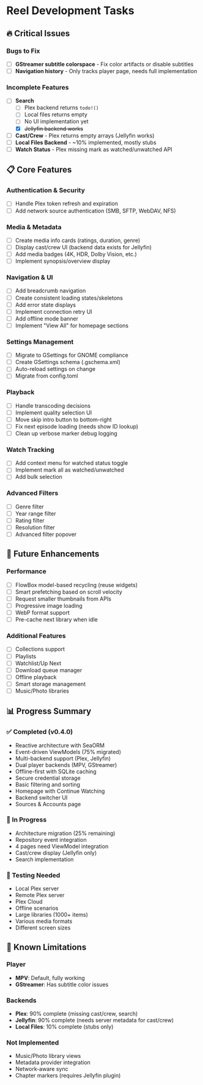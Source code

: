 # Reel Development Tasks

## 🔥 Critical Issues

### Bugs to Fix
- [ ] **GStreamer subtitle colorspace** - Fix color artifacts or disable subtitles
- [ ] **Navigation history** - Only tracks player page, needs full implementation

### Incomplete Features  
- [ ] **Search**
  - [ ] Plex backend returns `todo!()`
  - [ ] Local files returns empty
  - [ ] No UI implementation yet
  - [x] ~~Jellyfin backend works~~
- [ ] **Cast/Crew** - Plex returns empty arrays (Jellyfin works)
- [ ] **Local Files Backend** - ~10% implemented, mostly stubs
- [ ] **Watch Status** - Plex missing mark as watched/unwatched API

## 📋 Core Features

### Authentication & Security
- [ ] Handle Plex token refresh and expiration
- [ ] Add network source authentication (SMB, SFTP, WebDAV, NFS)

### Media & Metadata
- [ ] Create media info cards (ratings, duration, genre)
- [ ] Display cast/crew UI (backend data exists for Jellyfin)
- [ ] Add media badges (4K, HDR, Dolby Vision, etc.)
- [ ] Implement synopsis/overview display

### Navigation & UI
- [ ] Add breadcrumb navigation
- [ ] Create consistent loading states/skeletons
- [ ] Add error state displays
- [ ] Implement connection retry UI
- [ ] Add offline mode banner
- [ ] Implement "View All" for homepage sections

### Settings Management
- [ ] Migrate to GSettings for GNOME compliance
- [ ] Create GSettings schema (.gschema.xml)
- [ ] Auto-reload settings on change
- [ ] Migrate from config.toml

### Playback
- [ ] Handle transcoding decisions
- [ ] Implement quality selection UI
- [ ] Move skip intro button to bottom-right
- [ ] Fix next episode loading (needs show ID lookup)
- [ ] Clean up verbose marker debug logging

### Watch Tracking
- [ ] Add context menu for watched status toggle
- [ ] Implement mark all as watched/unwatched
- [ ] Add bulk selection

### Advanced Filters
- [ ] Genre filter
- [ ] Year range filter  
- [ ] Rating filter
- [ ] Resolution filter
- [ ] Advanced filter popover

## 🚀 Future Enhancements

### Performance
- [ ] FlowBox model-based recycling (reuse widgets)
- [ ] Smart prefetching based on scroll velocity
- [ ] Request smaller thumbnails from APIs
- [ ] Progressive image loading
- [ ] WebP format support
- [ ] Pre-cache next library when idle

### Additional Features
- [ ] Collections support
- [ ] Playlists
- [ ] Watchlist/Up Next
- [ ] Download queue manager
- [ ] Offline playback
- [ ] Smart storage management
- [ ] Music/Photo libraries

## 📊 Progress Summary

### ✅ Completed (v0.4.0)
- Reactive architecture with SeaORM
- Event-driven ViewModels (75% migrated)
- Multi-backend support (Plex, Jellyfin)
- Dual player backends (MPV, GStreamer)
- Offline-first with SQLite caching
- Secure credential storage
- Basic filtering and sorting
- Homepage with Continue Watching
- Backend switcher UI
- Sources & Accounts page

### 🚧 In Progress
- Architecture migration (25% remaining)
- Repository event integration
- 4 pages need ViewModel integration
- Cast/crew display (Jellyfin only)
- Search implementation

### 📝 Testing Needed
- Local Plex server
- Remote Plex server
- Plex Cloud
- Offline scenarios
- Large libraries (1000+ items)
- Various media formats
- Different screen sizes

## 🐛 Known Limitations

### Player
- **MPV**: Default, fully working
- **GStreamer**: Has subtitle color issues

### Backends
- **Plex**: 90% complete (missing cast/crew, search)
- **Jellyfin**: 90% complete (needs server metadata for cast/crew)
- **Local Files**: 10% complete (stubs only)

### Not Implemented
- Music/Photo library views
- Metadata provider integration
- Network-aware sync
- Chapter markers (requires Jellyfin plugin)